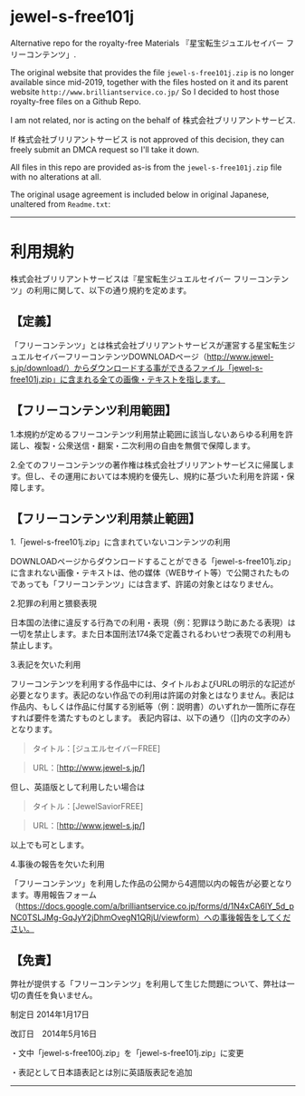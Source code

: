 # jewel-s-free101j
 Alternative repo for the royalty-free Materials 『星宝転生ジュエルセイバー フリーコンテンツ」.

The original website that provides the file ``jewel-s-free101j.zip`` is no longer available since mid-2019, together with the files hosted on it and its parent website ``http://www.brilliantservice.co.jp/`` So I decided to host those royalty-free files on a Github Repo.

I am not related, nor is acting on the behalf of 株式会社ブリリアントサービス.

If 株式会社ブリリアントサービス is not approved of this decision, they can freely submit an DMCA request so I'll take it down.

All files in this repo are provided as-is from the ``jewel-s-free101j.zip`` file with no alterations at all.

The original usage agreement is included below in original Japanese, unaltered from ``Readme.txt``:

--------------------------------------------------------------------------

# 利用規約 #


株式会社ブリリアントサービスは『星宝転生ジュエルセイバー フリーコンテンツ」の利用に関して、以下の通り規約を定めます。

## 【定義】 ##
「フリーコンテンツ」とは株式会社ブリリアントサービスが運営する星宝転生ジュエルセイバーフリーコンテンツDOWNLOADページ（http://www.jewel-s.jp/download/）からダウンロードする事ができるファイル「jewel-s-free101j.zip」に含まれる全ての画像・テキストを指します。

## 【フリーコンテンツ利用範囲】 ##
1.本規約が定めるフリーコンテンツ利用禁止範囲に該当しないあらゆる利用を許諾し、複製・公衆送信・翻案・二次利用の自由を無償で保障します。

2.全てのフリーコンテンツの著作権は株式会社ブリリアントサービスに帰属します。但し、その運用においては本規約を優先し、規約に基づいた利用を許諾・保障します。

## 【フリーコンテンツ利用禁止範囲】 ##
1.「jewel-s-free101j.zip」に含まれていないコンテンツの利用

DOWNLOADページからダウンロードすることができる「jewel-s-free101j.zip」に含まれない画像・テキストは、他の媒体（WEBサイト等）で公開されたものであっても「フリーコンテンツ」には含まず、許諾の対象とはなりません。

2.犯罪の利用と猥褻表現

日本国の法律に違反する行為での利用・表現（例：犯罪ほう助にあたる表現）は一切を禁止します。また日本国刑法174条で定義されるわいせつ表現での利用も禁止します。

3.表記を欠いた利用

フリーコンテンツを利用する作品中には、タイトルおよびURLの明示的な記述が必要となります。表記のない作品での利用は許諾の対象とはなりません。表記は作品内、もしくは作品に付属する別紙等（例：説明書）のいずれか一箇所に存在すれば要件を満たすものとします。
表記内容は、以下の通り（[]内の文字のみ）となります。


> タイトル：[ジュエルセイバーFREE]

> URL：[http://www.jewel-s.jp/]

但し、英語版として利用したい場合は

> タイトル：[JewelSaviorFREE]

> URL：[http://www.jewel-s.jp/]

以上でも可とします。


4.事後の報告を欠いた利用

「フリーコンテンツ」を利用した作品の公開から4週間以内の報告が必要となります。専用報告フォーム（https://docs.google.com/a/brilliantservice.co.jp/forms/d/1N4xCA6lY_5d_pNC0TSLJMg-GqJyY2jDhmOvegN1QRjU/viewform）への事後報告をしてください。

## 【免責】 ##
弊社が提供する「フリーコンテンツ」を利用して生じた問題について、弊社は一切の責任を負いません。


制定日  2014年1月17日

改訂日　2014年5月16日

・文中「jewel-s-free100j.zip」を「jewel-s-free101j.zip」に変更

・表記として日本語表記とは別に英語版表記を追加

--------------------------------------------------------------------------